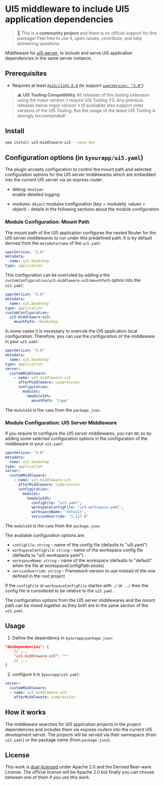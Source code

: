 # UI5 middleware to include UI5 application dependencies

> :wave: This is a **community project** and there is no official support for this package! Feel free to use it, open issues, contribute, and help answering questions.

Middleware for [ui5-server](https://github.com/SAP/ui5-server), to include and serve UI5 application dependencies in the same server instance.

## Prerequisites

- Requires at least [`@ui5/cli@3.0.0`](https://sap.github.io/ui5-tooling/v3/pages/CLI/) (to support [`specVersion: "3.0"`](https://sap.github.io/ui5-tooling/pages/Configuration/#specification-version-30))

> :warning: **UI5 Tooling Compatibility**
> All releases of this tooling extension using the major version `3` require UI5 Tooling V3. Any previous releases below major version `3` (if available) also support older versions of the UI5 Tooling. But the usage of the latest UI5 Tooling is strongly recommended!

## Install

```bash
npm install ui5-middleware-ui5 --save-dev
```

## Configuration options (in `$yourapp/ui5.yaml`)

The plugin accepts configuration to control the mount path and selected configuration options for the UI5 server middlewares which are embedded into the current UI5 server via an express router.

- debug: `boolean`  
  enable detailed logging

- modules: `Object`
  modules configuration (key = moduleId, values = object) - details in the following sections about the module configuration

### Module Configuration: Mount Path

The mount path of the UI5 application configures the nested Router for the UI5 server middlewares to run under this predefined path. It is by default derived from the `metadata/name` of the `ui5.yaml`:

```yaml
specVersion: "3.0"
metadata:
  name: ui5.bookshop
type: application
```

This configuration can be overruled by adding a the `customConfiguration/ui5-middleware-ui5/mountPath` option into the `ui5.yaml`:

```yaml
specVersion: "3.0"
metadata:
  name: ui5.bookshop
type: application
customConfiguration:
  ui5-middleware-ui5:
    mountPath: /bookshop
```

In some cases it is necessary to overrule the UI5 application local configuration. Therefore, you can use the configuration of the middleware in your `ui5.yaml`:

```yaml
specVersion: "3.0"
metadata:
  name: ui5.bookshop
type: application
server:
  customMiddleware:
    - name: ui5-middleware-ui5
      afterMiddleware: compression
      configuration:
        modules:
          %moduleId%:
            mountPath: "/app"
```

The `moduleId` is the `name` from the `package.json`.

### Module Configuration: UI5 Server Middleware

If you require to configure the UI5 server middlewares, you can do so by adding some selected configuration options in the configuration of the middleware in your `ui5.yaml`:

```yaml
specVersion: "3.0"
metadata:
  name: ui5.bookshop
type: application
server:
  customMiddleware:
    - name: ui5-middleware-ui5
      afterMiddleware: compression
      configuration:
        modules:
          %moduleId%:
            configFile: "ui5.yaml",
            workspaceConfigFile: "ui5-workspace.yaml",
            workspaceName: "default",
            versionOverride: "1.117.0"
```

The `moduleId` is the `name` from the `package.json`.

The available configuration options are:

- `configFile`: *`string`* - name of the config file (defaults to "ui5.yaml")
- `workspaceConfigFile`: *`string`* - name of the workspace config file (defaults to "ui5-workspace.yaml")
- `workspaceName`: *`string`* - name of the workspace (defaults to "default" when the file at workspaceConfigPath exists)
- `versionOverride`: *`string`* - Framework version to use instead of the one defined in the root project

If the `configFile` or `workspaceConfigFile` startes with `./` or `../` then the config file is considered to be relative to the `ui5.yaml`.

The configuration options from the UI5 server middlewares and the mount path can be mixed together as they both are in the same section of the `ui5.yaml`.

## Usage

1. Define the dependency in `$yourapp/package.json`:

```json
"devDependencies": {
    // ...
    "ui5-middleware-ui5": "*"
    // ...
}
```

2. configure it in `$yourapp/ui5.yaml`:

```yaml
server:
  customMiddleware:
  - name: ui5-middleware-ui5
    afterMiddleware: compression
```

## How it works

The middleware searches for UI5 application projects in the project dependencies and includes them via express routers into the current UI5 development server. The projects will be served via their namespace (from `ui5.yaml`) or the package name (from `package.json`).

## License

This work is [dual-licensed](../../LICENSE) under Apache 2.0 and the Derived Beer-ware License. The official license will be Apache 2.0 but finally you can choose between one of them if you use this work.

